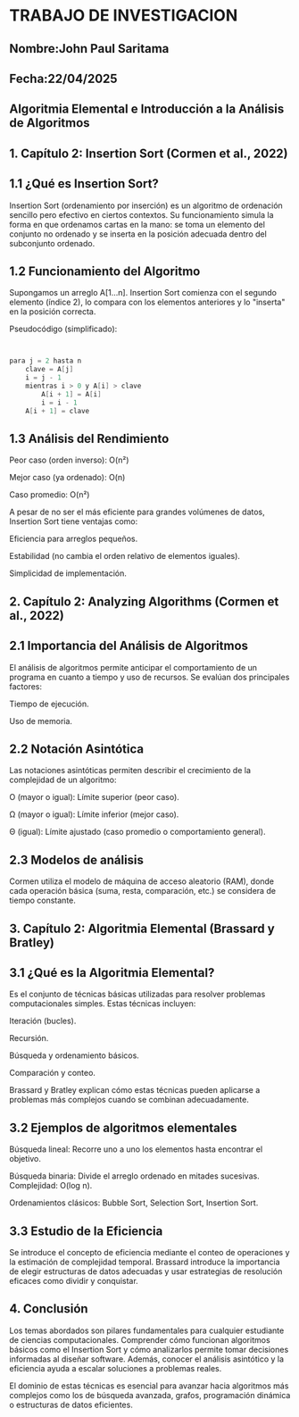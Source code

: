 
# TRABAJO DE INVESTIGACION

## Nombre:John Paul Saritama

## Fecha:22/04/2025


## Algoritmia Elemental e Introducción a la Análisis de Algoritmos

## 1. Capítulo 2: Insertion Sort (Cormen et al., 2022)
## 1.1 ¿Qué es Insertion Sort?
Insertion Sort (ordenamiento por inserción) es un algoritmo de ordenación sencillo pero efectivo en ciertos contextos. Su funcionamiento simula la forma en que ordenamos cartas en la mano: se toma un elemento del conjunto no ordenado y se inserta en la posición adecuada dentro del subconjunto ordenado.

## 1.2 Funcionamiento del Algoritmo
Supongamos un arreglo A[1...n]. Insertion Sort comienza con el segundo elemento (índice 2), lo compara con los elementos anteriores y lo "inserta" en la posición correcta.

Pseudocódigo (simplificado):
```java


para j = 2 hasta n
    clave = A[j]
    i = j - 1
    mientras i > 0 y A[i] > clave
        A[i + 1] = A[i]
        i = i - 1
    A[i + 1] = clave
``` 
## 1.3 Análisis del Rendimiento
Peor caso (orden inverso): O(n²)

Mejor caso (ya ordenado): O(n)

Caso promedio: O(n²)

A pesar de no ser el más eficiente para grandes volúmenes de datos, Insertion Sort tiene ventajas como:

Eficiencia para arreglos pequeños.

Estabilidad (no cambia el orden relativo de elementos iguales).

Simplicidad de implementación.

## 2. Capítulo 2: Analyzing Algorithms (Cormen et al., 2022)
## 2.1 Importancia del Análisis de Algoritmos
El análisis de algoritmos permite anticipar el comportamiento de un programa en cuanto a tiempo y uso de recursos. Se evalúan dos principales factores:

Tiempo de ejecución.

Uso de memoria.

##  2.2 Notación Asintótica
Las notaciones asintóticas permiten describir el crecimiento de la complejidad de un algoritmo:

O (mayor o igual): Límite superior (peor caso).

Ω (mayor o igual): Límite inferior (mejor caso).

Θ (igual): Límite ajustado (caso promedio o comportamiento general).

##  2.3 Modelos de análisis
Cormen utiliza el modelo de máquina de acceso aleatorio (RAM), donde cada operación básica (suma, resta, comparación, etc.) se considera de tiempo constante.

## 3. Capítulo 2: Algoritmia Elemental (Brassard y Bratley)
## 3.1 ¿Qué es la Algoritmia Elemental?
Es el conjunto de técnicas básicas utilizadas para resolver problemas computacionales simples. Estas técnicas incluyen:

Iteración (bucles).

Recursión.

Búsqueda y ordenamiento básicos.

Comparación y conteo.

Brassard y Bratley explican cómo estas técnicas pueden aplicarse a problemas más complejos cuando se combinan adecuadamente.

## 3.2 Ejemplos de algoritmos elementales
Búsqueda lineal: Recorre uno a uno los elementos hasta encontrar el objetivo.

Búsqueda binaria: Divide el arreglo ordenado en mitades sucesivas. Complejidad: O(log n).

Ordenamientos clásicos: Bubble Sort, Selection Sort, Insertion Sort.

## 3.3 Estudio de la Eficiencia
Se introduce el concepto de eficiencia mediante el conteo de operaciones y la estimación de complejidad temporal. Brassard introduce la importancia de elegir estructuras de datos adecuadas y usar estrategias de resolución eficaces como dividir y conquistar.


## 4. Conclusión
Los temas abordados son pilares fundamentales para cualquier estudiante de ciencias computacionales. Comprender cómo funcionan algoritmos básicos como el Insertion Sort y cómo analizarlos permite tomar decisiones informadas al diseñar software. Además, conocer el análisis asintótico y la eficiencia ayuda a escalar soluciones a problemas reales.

El dominio de estas técnicas es esencial para avanzar hacia algoritmos más complejos como los de búsqueda avanzada, grafos, programación dinámica o estructuras de datos eficientes.

